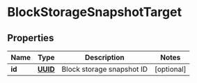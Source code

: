 # BlockStorageSnapshotTarget

## Properties
Name | Type | Description | Notes
------------ | ------------- | ------------- | -------------
**id** | [**UUID**](UUID.md) | Block storage snapshot ID |  [optional]
